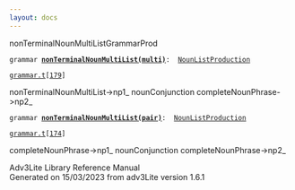 ```yaml
---
layout: docs
---
```

<span class="title">nonTerminalNounMultiList</span><span class="type">GrammarProd</span>

`grammar `**[`nonTerminalNounMultiList(multi)`](../object/nonTerminalNounMultiList(multi).html)**` :   `[`NounListProduction`](../object/NounListProduction.html)

[`grammar.t`](../file/grammar.t.html)`[`[`179`](../source/grammar.t.html#179)`]`

<div class="gramrule">

nonTerminalNounMultiList-\>np1\_ nounConjunction
completeNounPhrase-\>np2\_  

</div>

`grammar `**[`nonTerminalNounMultiList(pair)`](../object/nonTerminalNounMultiList(pair).html)**` :   `[`NounListProduction`](../object/NounListProduction.html)

[`grammar.t`](../file/grammar.t.html)`[`[`174`](../source/grammar.t.html#174)`]`

<div class="gramrule">

completeNounPhrase-\>np1\_ nounConjunction completeNounPhrase-\>np2\_  

</div>

<div class="ftr">

Adv3Lite Library Reference Manual  
Generated on 15/03/2023 from adv3Lite version 1.6.1

</div>
